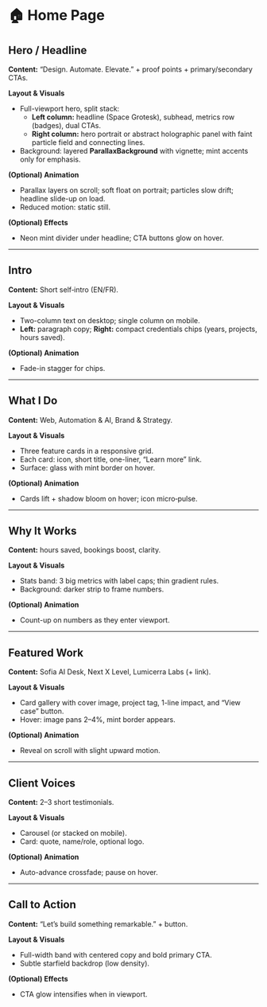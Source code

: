# 🏠 Home Page

## Hero / Headline
**Content:** “Design. Automate. Elevate.” + proof points + primary/secondary CTAs.

**Layout & Visuals**
- Full-viewport hero, split stack:
  - **Left column:** headline (Space Grotesk), subhead, metrics row (badges), dual CTAs.
  - **Right column:** hero portrait or abstract holographic panel with faint particle field and connecting lines.
- Background: layered **ParallaxBackground** with vignette; mint accents only for emphasis.

**(Optional) Animation**
- Parallax layers on scroll; soft float on portrait; particles slow drift; headline slide-up on load.
- Reduced motion: static still.

**(Optional) Effects**
- Neon mint divider under headline; CTA buttons glow on hover.

---

## Intro
**Content:** Short self‑intro (EN/FR).

**Layout & Visuals**
- Two-column text on desktop; single column on mobile.
- **Left:** paragraph copy; **Right:** compact credentials chips (years, projects, hours saved).

**(Optional) Animation**
- Fade-in stagger for chips.

---

## What I Do
**Content:** Web, Automation & AI, Brand & Strategy.

**Layout & Visuals**
- Three feature cards in a responsive grid.
- Each card: icon, short title, one-liner, “Learn more” link.
- Surface: glass with mint border on hover.

**(Optional) Animation**
- Cards lift + shadow bloom on hover; icon micro‑pulse.

---

## Why It Works
**Content:** hours saved, bookings boost, clarity.

**Layout & Visuals**
- Stats band: 3 big metrics with label caps; thin gradient rules.
- Background: darker strip to frame numbers.

**(Optional) Animation**
- Count-up on numbers as they enter viewport.

---

## Featured Work
**Content:** Sofia AI Desk, Next X Level, Lumicerra Labs (+ link).

**Layout & Visuals**
- Card gallery with cover image, project tag, 1-line impact, and “View case” button.
- Hover: image pans 2–4%, mint border appears.

**(Optional) Animation**
- Reveal on scroll with slight upward motion.

---

## Client Voices
**Content:** 2–3 short testimonials.

**Layout & Visuals**
- Carousel (or stacked on mobile).
- Card: quote, name/role, optional logo.

**(Optional) Animation**
- Auto-advance crossfade; pause on hover.

---

## Call to Action
**Content:** “Let’s build something remarkable.” + button.

**Layout & Visuals**
- Full-width band with centered copy and bold primary CTA.
- Subtle starfield backdrop (low density).

**(Optional) Effects**
- CTA glow intensifies when in viewport.
